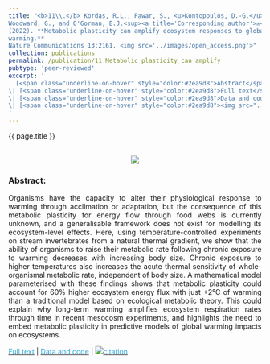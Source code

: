 ```yaml
---
title: "<b>11\\.</b> Kordas, R.L., Pawar, S., <u>Kontopoulos, D.-G.</u>, 
Woodward, G., and O'Gorman, E.J.<sup><a title='Corresponding author'>✉</a></sup> 
(2022). **Metabolic plasticity can amplify ecosystem responses to global 
warming.** 
Nature Communications 13:2161. <img src='../images/open_access.png'>"
collection: publications
permalink: /publication/11_Metabolic_plasticity_can_amplify
pubtype: 'peer-reviewed'
excerpt: '
  [<span class="underline-on-hover" style="color:#2ea9d8">Abstract</span>](../publication/11_Metabolic_plasticity_can_amplify)
\| [<span class="underline-on-hover" style="color:#2ea9d8">Full text</span>](https://doi.org/10.1038/s41467-022-29808-1)
\| [<span class="underline-on-hover" style="color:#2ea9d8">Data and code</span>](https://doi.org/10.5526/ERDR-00000148)
\| [<span class="underline-on-hover" style="color:#2ea9d8"><img src="../images/bibtex.svg">citation</span>](../bibtex/11_Metabolic_plasticity_can_amplify.bib)
'
---
```


{{ page.title }}<br>
<br><center><img src="../images/publications/metabolic_plasticity_can_amplify.png"></center>

### Abstract:

<p style='text-align: justify;'>
Organisms have the capacity to alter their physiological response to 
warming through acclimation or adaptation, but the consequence of this 
metabolic plasticity for energy flow through food webs is currently 
unknown, and a generalisable framework does not exist for modelling its 
ecosystem-level effects. Here, using temperature-controlled experiments 
on stream invertebrates from a natural thermal gradient, we show that 
the ability of organisms to raise their metabolic rate following 
chronic exposure to warming decreases with increasing body size. 
Chronic exposure to higher temperatures also increases the acute 
thermal sensitivity of whole-organismal metabolic rate, independent of 
body size. A mathematical model parameterised with these findings shows 
that metabolic plasticity could account for 60% higher ecosystem energy 
flux with just +2°C of warming than a traditional model based on 
ecological metabolic theory. This could explain why long-term warming 
amplifies ecosystem respiration rates through time in recent mesocosm 
experiments, and highlights the need to embed metabolic plasticity in 
predictive models of global warming impacts on ecosystems.



</p>

[<span class="underline-on-hover" style="color:#2ea9d8">Full text</span>](https://doi.org/10.1038/s41467-022-29808-1)
\| [<span class="underline-on-hover" style="color:#2ea9d8">Data and code</span>](https://doi.org/10.5526/ERDR-00000148)
\| [<span class="underline-on-hover" style="color:#2ea9d8"><img src="../images/bibtex.svg">citation</span>](../bibtex/11_Metabolic_plasticity_can_amplify.bib)

